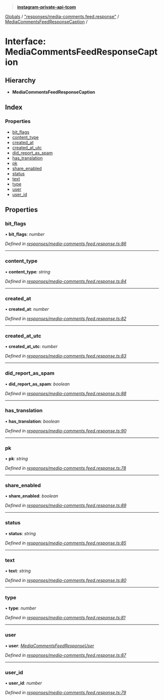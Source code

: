 > **[instagram-private-api-tcom](../README.md)**

[Globals](../README.md) / ["responses/media-comments.feed.response"](../modules/_responses_media_comments_feed_response_.md) / [MediaCommentsFeedResponseCaption](_responses_media_comments_feed_response_.mediacommentsfeedresponsecaption.md) /

# Interface: MediaCommentsFeedResponseCaption

## Hierarchy

* **MediaCommentsFeedResponseCaption**

## Index

### Properties

* [bit_flags](_responses_media_comments_feed_response_.mediacommentsfeedresponsecaption.md#bit_flags)
* [content_type](_responses_media_comments_feed_response_.mediacommentsfeedresponsecaption.md#content_type)
* [created_at](_responses_media_comments_feed_response_.mediacommentsfeedresponsecaption.md#created_at)
* [created_at_utc](_responses_media_comments_feed_response_.mediacommentsfeedresponsecaption.md#created_at_utc)
* [did_report_as_spam](_responses_media_comments_feed_response_.mediacommentsfeedresponsecaption.md#did_report_as_spam)
* [has_translation](_responses_media_comments_feed_response_.mediacommentsfeedresponsecaption.md#has_translation)
* [pk](_responses_media_comments_feed_response_.mediacommentsfeedresponsecaption.md#pk)
* [share_enabled](_responses_media_comments_feed_response_.mediacommentsfeedresponsecaption.md#share_enabled)
* [status](_responses_media_comments_feed_response_.mediacommentsfeedresponsecaption.md#status)
* [text](_responses_media_comments_feed_response_.mediacommentsfeedresponsecaption.md#text)
* [type](_responses_media_comments_feed_response_.mediacommentsfeedresponsecaption.md#type)
* [user](_responses_media_comments_feed_response_.mediacommentsfeedresponsecaption.md#user)
* [user_id](_responses_media_comments_feed_response_.mediacommentsfeedresponsecaption.md#user_id)

## Properties

###  bit_flags

• **bit_flags**: *number*

*Defined in [responses/media-comments.feed.response.ts:86](https://github.com/cuonglnhust/instagram-private-api-tcom/blob/3e16058/src/responses/media-comments.feed.response.ts#L86)*

___

###  content_type

• **content_type**: *string*

*Defined in [responses/media-comments.feed.response.ts:84](https://github.com/cuonglnhust/instagram-private-api-tcom/blob/3e16058/src/responses/media-comments.feed.response.ts#L84)*

___

###  created_at

• **created_at**: *number*

*Defined in [responses/media-comments.feed.response.ts:82](https://github.com/cuonglnhust/instagram-private-api-tcom/blob/3e16058/src/responses/media-comments.feed.response.ts#L82)*

___

###  created_at_utc

• **created_at_utc**: *number*

*Defined in [responses/media-comments.feed.response.ts:83](https://github.com/cuonglnhust/instagram-private-api-tcom/blob/3e16058/src/responses/media-comments.feed.response.ts#L83)*

___

###  did_report_as_spam

• **did_report_as_spam**: *boolean*

*Defined in [responses/media-comments.feed.response.ts:88](https://github.com/cuonglnhust/instagram-private-api-tcom/blob/3e16058/src/responses/media-comments.feed.response.ts#L88)*

___

###  has_translation

• **has_translation**: *boolean*

*Defined in [responses/media-comments.feed.response.ts:90](https://github.com/cuonglnhust/instagram-private-api-tcom/blob/3e16058/src/responses/media-comments.feed.response.ts#L90)*

___

###  pk

• **pk**: *string*

*Defined in [responses/media-comments.feed.response.ts:78](https://github.com/cuonglnhust/instagram-private-api-tcom/blob/3e16058/src/responses/media-comments.feed.response.ts#L78)*

___

###  share_enabled

• **share_enabled**: *boolean*

*Defined in [responses/media-comments.feed.response.ts:89](https://github.com/cuonglnhust/instagram-private-api-tcom/blob/3e16058/src/responses/media-comments.feed.response.ts#L89)*

___

###  status

• **status**: *string*

*Defined in [responses/media-comments.feed.response.ts:85](https://github.com/cuonglnhust/instagram-private-api-tcom/blob/3e16058/src/responses/media-comments.feed.response.ts#L85)*

___

###  text

• **text**: *string*

*Defined in [responses/media-comments.feed.response.ts:80](https://github.com/cuonglnhust/instagram-private-api-tcom/blob/3e16058/src/responses/media-comments.feed.response.ts#L80)*

___

###  type

• **type**: *number*

*Defined in [responses/media-comments.feed.response.ts:81](https://github.com/cuonglnhust/instagram-private-api-tcom/blob/3e16058/src/responses/media-comments.feed.response.ts#L81)*

___

###  user

• **user**: *[MediaCommentsFeedResponseUser](_responses_media_comments_feed_response_.mediacommentsfeedresponseuser.md)*

*Defined in [responses/media-comments.feed.response.ts:87](https://github.com/cuonglnhust/instagram-private-api-tcom/blob/3e16058/src/responses/media-comments.feed.response.ts#L87)*

___

###  user_id

• **user_id**: *number*

*Defined in [responses/media-comments.feed.response.ts:79](https://github.com/cuonglnhust/instagram-private-api-tcom/blob/3e16058/src/responses/media-comments.feed.response.ts#L79)*
